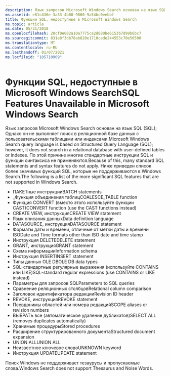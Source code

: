 ```yaml
---
description: Язык запросов Microsoft Windows Search основан на язык SQL (SQL); Однако он не выполняет поиск в реляционной базе данных с пользовательскими таблицами или индексами.
ms.assetid: e81c436e-3a33-4b00-9860-9a54bc0eebbf
title: Функции SQL, недоступные в Microsoft Windows Search
ms.topic: article
ms.date: 05/31/2018
ms.openlocfilehash: 20cf0e082a10a7775ca2d880be6153b7d99b6bc7
ms.sourcegitcommit: 831e8f3db78ab820e1710cede244553c70e50500
ms.translationtype: MT
ms.contentlocale: ru-RU
ms.lasthandoff: 01/07/2021
ms.locfileid: "105710909"
---
```

# <a name="sql-features-unavailable-in-microsoft-windows-search"></a><span data-ttu-id="c964d-103">Функции SQL, недоступные в Microsoft Windows Search</span><span class="sxs-lookup"><span data-stu-id="c964d-103">SQL Features Unavailable in Microsoft Windows Search</span></span>

<span data-ttu-id="c964d-104">Язык запросов Microsoft Windows Search основан на язык SQL (SQL); Однако он не выполняет поиск в реляционной базе данных с пользовательскими таблицами или индексами.</span><span class="sxs-lookup"><span data-stu-id="c964d-104">Microsoft Windows Search query language is based on Structured Query Language (SQL); however, it does not search in a relational database with user-defined tables or indexes.</span></span> <span data-ttu-id="c964d-105">По этой причине многие стандартные инструкции SQL и функции синтаксиса не применяются.</span><span class="sxs-lookup"><span data-stu-id="c964d-105">Because of this, many standard SQL statements and syntax features do not apply.</span></span> <span data-ttu-id="c964d-106">Ниже приведен список более значимых функций SQL, которые не поддерживаются в Windows Search.</span><span class="sxs-lookup"><span data-stu-id="c964d-106">The following is a list of the more significant SQL features that are not supported in Windows Search.</span></span>


-   <span data-ttu-id="c964d-107">ПАКЕТные инструкции</span><span class="sxs-lookup"><span data-stu-id="c964d-107">BATCH statements</span></span>
-   <span data-ttu-id="c964d-108">\_Функция объединения таблиц</span><span class="sxs-lookup"><span data-stu-id="c964d-108">COALESCE\_TABLE function</span></span>
-   <span data-ttu-id="c964d-109">Функция CONVERT (вместо этого используйте функции CAST)</span><span class="sxs-lookup"><span data-stu-id="c964d-109">CONVERT function (use the CAST functions instead)</span></span>
-   <span data-ttu-id="c964d-110">CREATE VIEW, инструкция</span><span class="sxs-lookup"><span data-stu-id="c964d-110">CREATE VIEW statement</span></span>
-   <span data-ttu-id="c964d-111">Язык описания данных</span><span class="sxs-lookup"><span data-stu-id="c964d-111">Data definition language</span></span>
-   <span data-ttu-id="c964d-112">DATASOURCE, инструкция</span><span class="sxs-lookup"><span data-stu-id="c964d-112">DATASOURCE statement</span></span>
-   <span data-ttu-id="c964d-113">Форматы даты и времени, отличные от метки даты и времени ISO</span><span class="sxs-lookup"><span data-stu-id="c964d-113">Date and Time formats other than ISO date and time stamp</span></span>
-   <span data-ttu-id="c964d-114">Инструкция DELETE</span><span class="sxs-lookup"><span data-stu-id="c964d-114">DELETE statement</span></span>
-   <span data-ttu-id="c964d-115">GRANT, инструкция</span><span class="sxs-lookup"><span data-stu-id="c964d-115">GRANT statement</span></span>
-   <span data-ttu-id="c964d-116">Схема информации</span><span class="sxs-lookup"><span data-stu-id="c964d-116">Information schema</span></span>
-   <span data-ttu-id="c964d-117">Инструкция INSERT</span><span class="sxs-lookup"><span data-stu-id="c964d-117">INSERT statement</span></span>
-   <span data-ttu-id="c964d-118">Типы данных OLE DB</span><span class="sxs-lookup"><span data-stu-id="c964d-118">OLE DB data types</span></span>
-   <span data-ttu-id="c964d-119">SQL-стандартные регулярные выражения (используйте CONTAINS или LIKE)</span><span class="sxs-lookup"><span data-stu-id="c964d-119">SQL-standard regular expressions (use CONTAINS or LIKE instead)</span></span>
-   <span data-ttu-id="c964d-120">Параметры для запросов SQL</span><span class="sxs-lookup"><span data-stu-id="c964d-120">Parameters to SQL queries</span></span>
-   <span data-ttu-id="c964d-121">Сравнение реляционных столбцов</span><span class="sxs-lookup"><span data-stu-id="c964d-121">Relational column comparison</span></span>
-   <span data-ttu-id="c964d-122">Заголовок идентификатора редакции</span><span class="sxs-lookup"><span data-stu-id="c964d-122">Revision ID header</span></span>
-   <span data-ttu-id="c964d-123">REVOKE, инструкция</span><span class="sxs-lookup"><span data-stu-id="c964d-123">REVOKE statement</span></span>
-   <span data-ttu-id="c964d-124">Псевдонимы областей или номера редакций</span><span class="sxs-lookup"><span data-stu-id="c964d-124">SCOPE aliases or revision numbers</span></span>
-   <span data-ttu-id="c964d-125">ВЫБРАТЬ все (автоматическое удаление дубликатов)</span><span class="sxs-lookup"><span data-stu-id="c964d-125">SELECT ALL (removes duplicates automatically)</span></span>
-   <span data-ttu-id="c964d-126">Хранимые процедуры</span><span class="sxs-lookup"><span data-stu-id="c964d-126">Stored procedures</span></span>
-   <span data-ttu-id="c964d-127">Расширение структурированного документа</span><span class="sxs-lookup"><span data-stu-id="c964d-127">Structured document expansion</span></span>
-   <span data-ttu-id="c964d-128">UNION ALL</span><span class="sxs-lookup"><span data-stu-id="c964d-128">UNION ALL</span></span>
-   <span data-ttu-id="c964d-129">Неизвестное ключевое слово</span><span class="sxs-lookup"><span data-stu-id="c964d-129">UNKNOWN keyword</span></span>
-   <span data-ttu-id="c964d-130">Инструкция UPDATE</span><span class="sxs-lookup"><span data-stu-id="c964d-130">UPDATE statement</span></span>

<span data-ttu-id="c964d-131">Поиск Windows не поддерживает тезаурусы и пропускаемые слова.</span><span class="sxs-lookup"><span data-stu-id="c964d-131">Windows Search does not support Thesaurus and Noise Words.</span></span>

 

 



